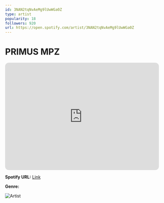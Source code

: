```yaml
---
id: 3NAN2tqNvAeMg9lUwWGa0Z
type: artist
popularity: 18
followers: 920
url: https://open.spotify.com/artist/3NAN2tqNvAeMg9lUwWGa0Z
---
```

# PRIMUS MPZ

<iframe style="border-radius:12px" src="https://open.spotify.com/embed/artist/3NAN2tqNvAeMg9lUwWGa0Z" width="100%" height="352" frameBorder="0" allowfullscreen="" allow="autoplay; clipboard-write; encrypted-media; fullscreen; picture-in-picture" loading="lazy"></iframe>

**Spotify URL:** [Link](https://open.spotify.com/artist/3NAN2tqNvAeMg9lUwWGa0Z)

**Genre:** 

![Artist](https://i.scdn.co/image/ab67616d0000b2735c23ee259602eba96728e9e3)
